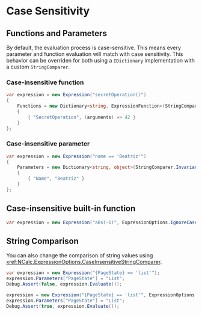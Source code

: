 ﻿# Case Sensitivity

## Functions and Parameters
By default, the evaluation process is case-sensitive.
This means every parameter and function evaluation will match with case sensitivity. 
This behavior can be overriden for both using a `IDictionary` implementation with a custom `StringComparer`.

### Case-insensitive function
```c#
var expression = new Expression("secretOperation()")
{
    Functions = new Dictionary<string, ExpressionFunction>(StringComparer.InvariantCultureIgnoreCase)
    {
        { "SecretOperation", (arguments) => 42 }
    }
};
```
### Case-insensitive parameter

```c#
var expression = new Expression("name == 'Beatriz'")
{
    Parameters = new Dictionary<string, object>(StringComparer.InvariantCultureIgnoreCase)
    {
        { "Name", "Beatriz" }
    }
};
```

## Case-insensitive built-in function
```c#
var expression = new Expression("aBs(-1)", ExpressionOptions.IgnoreCaseAtBuiltInFunctions);
```

## String Comparison
You can also change the comparison of string values using <xref:NCalc.ExpressionOptions.CaseInsensitiveStringComparer>.

```c#
var expression = new Expression("{PageState} == 'list'");
expression.Parameters["PageState"] = "List";
Debug.Assert(false, expression.Evaluate());

expression = new Expression("{PageState} == 'list'", ExpressionOptions.CaseInsensitiveStringComparer);
expression.Parameters["PageState"] = "List";
Debug.Assert(true, expression.Evaluate());
```
